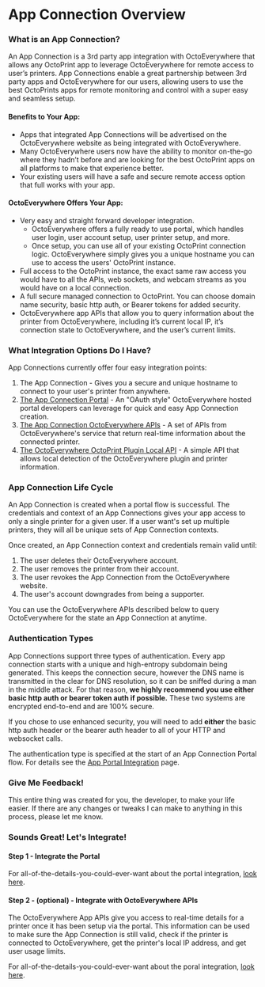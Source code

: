 # App Connection Overview

### What is an App Connection?

An App Connection is a 3rd party app integration with OctoEverywhere that allows any OctoPrint app to leverage OctoEverywhere for remote access to user’s printers. App Connections enable a great partnership between 3rd party apps and OctoEverywhere for our users, allowing users to use the best OctoPrints apps for remote monitoring and control with a super easy and seamless setup.

#### Benefits to Your App:
- Apps that integrated App Connections will be advertised on the OctoEverywhere website as being integrated with OctoEverywhere.
- Many OctoEverywhere users now have the ability to monitor on-the-go where they hadn’t before and are looking for the best OctoPrint apps on all platforms to make that experience better.
- Your existing users will have a safe and secure remote access option that full works with your app.

#### OctoEverywhere Offers Your App:
- Very easy and straight forward developer integration.
  - OctoEverywhere offers a fully ready to use portal, which handles user login, user account setup, user printer setup, and more.
  - Once setup, you can use all of your existing OctoPrint connection logic. OctoEverywhere simply gives you a unique hostname you can use to access the users' OctoPrint instance.
-	Full access to the OctoPrint instance, the exact same raw access you would have to all the APIs, web sockets, and webcam streams as you would have on a local connection. 
-	A full secure managed connection to OctoPrint. You can choose domain name security, basic http auth, or Bearer tokens for added security. 
-	OctoEverywhere app APIs that allow you to query information about the printer from OctoEverywhere, including it’s current local IP, it’s connection state to OctoEverywhere, and the user’s current limits.

### What Integration Options Do I Have?

App Connections currently offer four easy integration points:

1) The App Connection - Gives you a secure and unique hostname to connect to your user's printer from anywhere.
2) [The App Connection Portal](App-Portal-Integration.md) - An "OAuth style" OctoEverywhere hosted portal developers can leverage for quick and easy App Connection creation.
3) [The App Connection OctoEverywhere APIs](App-OctoEverywhere-API.md) - A set of APIs from OctoEverywhere's service that return real-time information about the connected printer.
4) [The OctoEverywhere OctoPrint Plugin Local API](App-Local-Plugin-API.md)  - A simple API that allows local detection of the OctoEverywhere plugin and printer information.

### App Connection Life Cycle

An App Connection is created when a portal flow is successful. The credentials and context of an App Connections gives your app access to only a single printer for a given user. If a user want's set up multiple printers, they will all be unique sets of App Connection contexts.

Once created, an App Connection context and credentials remain valid until:
1) The user deletes their OctoEverywhere account.
2) The user removes the printer from their account.
3) The user revokes the App Connection from the OctoEverywhere website.
4) The user's account downgrades from being a supporter.

You can use the OctoEverywhere APIs described below to query OctoEverywhere for the state an App Connection at anytime.

### Authentication Types

App Connections support three types of authentication. Every app connection starts with a unique and high-entropy subdomain being generated. This keeps the connection secure, however the DNS name is transmitted in the clear for DNS resolution, so it can be sniffed during a man in the middle attack. For that reason, **we highly recommend you use either basic http auth or bearer token auth if possible.** These two systems are encrypted end-to-end and are 100% secure.

If you chose to use enhanced security, you will need to add **either** the basic http auth header or the bearer auth header to all of your HTTP and websocket calls. 

The authentication type is specified at the start of an App Connection Portal flow. For details see the [App Portal Integration](App-Portal-Integration.md) page.

### Give Me Feedback!

This entire thing was created for you, the developer, to make your life easier. If there are any changes or tweaks I can make to anything in this process, please let me know.

### Sounds Great! Let's Integrate!

#### Step 1 - Integrate the Portal

For all-of-the-details-you-could-ever-want about the portal integration, [look here](App-Portal-Integration.md).

#### Step 2 - (optional) - Integrate with OctoEverywhere APIs

The OctoEverywhere App APIs give you access to real-time details for a printer once it has been setup via the portal. This information can be used to make sure the App Connection is still valid, check if the printer is connected to OctoEverywhere, get the printer's local IP address, and get user usage limits. 
 
For all-of-the-details-you-could-ever-want about the poral integration, [look here](App-OctoEverywhere-API.md).


